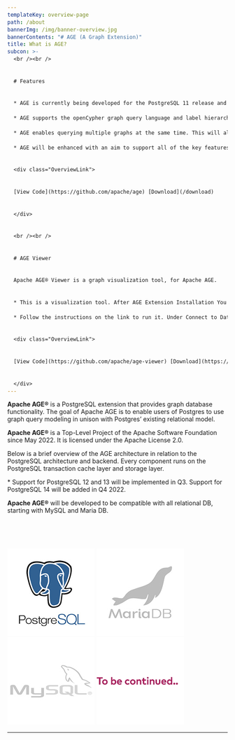 ```yaml
---
templateKey: overview-page
path: /about
bannerImg: /img/banner-overview.jpg
bannerContents: "# AGE (A Graph Extension)"
title: What is AGE?
subcon: >-
  <br /><br />


  # Features


  * AGE is currently being developed for the PostgreSQL 11 release and will support PostgreSQL 12 and 13 in Q3 and PostgreSQL 14 in Q4 2022. 

  * AGE supports the openCypher graph query language and label hierarchy. 

  * AGE enables querying multiple graphs at the same time. This will allow a user to query two or more graphs at once with cypher, decide how to merge them, and get the desired query outputs. 

  * AGE will be enhanced with an aim to support all of the key features of AgensGraph (PostgreSQL fork extended with graph DB functionality).


  <div class="OverviewLink">


  [View Code](https://github.com/apache/age) [Download](/download)


  </div>


  <br /><br />


  # AGE Viewer


  Apache AGE® Viewer is a graph visualization tool, for Apache AGE.


  * This is a visualization tool. After AGE Extension Installation You can use this tool to use the visualization features. 

  * Follow the instructions on the link to run it. Under Connect to Database, select database type as "Apache AGE"


  <div class="OverviewLink">


  [View Code](https://github.com/apache/age-viewer) [Download](https://github.com/apache/age-viewer/releases)


  </div>
---
```

**Apache AGE®** is a PostgreSQL extension that provides graph database functionality. The goal of Apache AGE is to enable users of Postgres to use graph query modeling in unison with Postgres’ existing relational model.

**Apache AGE®** is a Top-Level Project of the Apache Software Foundation since May 2022. It is licensed under the Apache License 2.0.

Below is a brief overview of the AGE architecture in relation to the PostgreSQL architecture and backend. Every component runs on the PostgreSQL transaction cache layer and storage layer.

\* Support for PostgreSQL 12 and 13 will be implemented in Q3. Support for PostgreSQL 14 will be added in Q4 2022.

**Apache AGE®** will be developed to be compatible with all relational DB, starting with MySQL and Maria DB.

<br /><br /><br />

<div class="Databases">

![](/img/logo-large-postgresql.jpg)
![](/img/logo-large-mariadb.jpg)
![](/img/icon-Large-mysql.jpg)
![](/img/to-be-continued...png)

</div>

- - -

<br />
